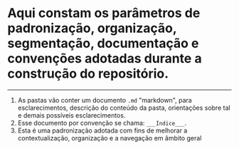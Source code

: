 # Aqui constam os parâmetros de padronização, organização, segmentação, documentação e convenções adotadas durante a construção do repositório.
---
1. As pastas vão conter um documento `.md` "markdown", para esclarecimentos, descrição do conteúdo da pasta, orientações sobre tal e demais possíveis esclarecimentos.
  1. Esse documento por convenção se chama: `___Índice___`.
  2. Esta é uma padronização adotada com fins de melhorar a contextualização, organização e a navegação em âmbito geral
